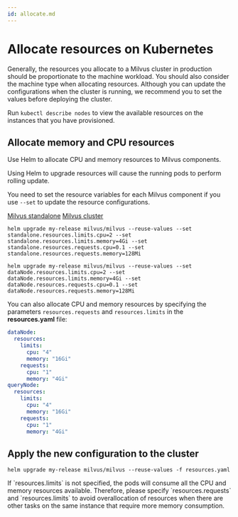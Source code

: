 ```yaml
---
id: allocate.md
---
```


# Allocate resources on Kubernetes

Generally, the resources you allocate to a Milvus cluster in production should be proportionate to the machine workload. You should also consider the machine type when allocating resources. Although you can update the configurations when the cluster is running, we recommend you to set the values before deploying the cluster.

<div class="alert note">
Run <code>kubectl describe nodes</code> to view the available resources on the instances that you have provisioned.

## Allocate memory and CPU resources

Use Helm to allocate CPU and memory resources to Milvus components.

<div class="alert warning">
Using Helm to upgrade resources will cause the running pods to perform rolling update.
</div>


You need to set the resource variables for each Milvus component if you use `--set` to update the resource configurations. 

<div class="filter">
<a href="#standalone">Milvus standalone</a> <a href="#cluter">Milvus cluster</a>
</div>

<div class="table-wrapper filter-standalone" markdown="block">

```Shell
helm upgrade my-release milvus/milvus --reuse-values --set standalone.resources.limits.cpu=2 --set standalone.resources.limits.memory=4Gi --set standalone.resources.requests.cpu=0.1 --set standalone.resources.requests.memory=128Mi
```

</div>

<div class="table-wrapper filter-cluster" markdown="block">

```Shell
helm upgrade my-release milvus/milvus --reuse-values --set dataNode.resources.limits.cpu=2 --set dataNode.resources.limits.memory=4Gi --set dataNode.resources.requests.cpu=0.1 --set dataNode.resources.requests.memory=128Mi
```

</div>

You can also allocate CPU and memory resources by specifying the parameters `resources.requests` and `resources.limits` in the **resources.yaml** file:

```Yaml
dataNode:
  resources:
    limits:
      cpu: "4"
      memory: "16Gi"
    requests:
      cpu: "1"
      memory: "4Gi"
queryNode:
  resources:
    limits:
      cpu: "4"
      memory: "16Gi"
    requests:
      cpu: "1"
      memory: "4Gi"
```

## Apply the new configuration to the cluster

```Shell
helm upgrade my-release milvus/milvus --reuse-values -f resources.yaml
```
<div class="alert note">
If `resources.limits` is not specified, the pods will consume all the CPU and memory resources available. Therefore, please specify `resources.requests` and `resources.limits` to avoid overallocation of resources when there are other tasks on the same instance that require more memory consumption.
</div>
 
 
